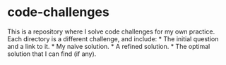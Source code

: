 # code-challenges
This is a repository where I solve code challenges for my own practice.
Each directory is a different challenge, and include:
    * The initial question and a link to it.
    * My naive solution.
    * A refined solution.
    * The optimal solution that I can find (if any).
